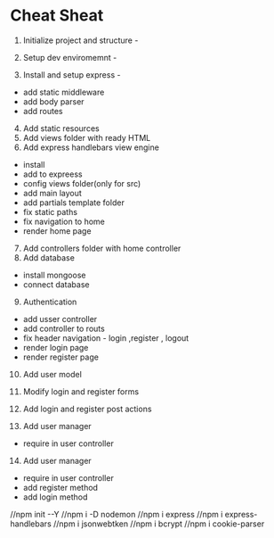 # Cheat Sheat

1. Initialize project and structure - 

2. Setup dev enviromemnt - 
3. Install and setup express -

- add static middleware
- add body parser
- add routes

4. Add static resources
5. Add views folder with ready HTML
6. Add express handlebars view engine 

- install
- add to expreess
- config views folder(only for src)
- add main layout
- add partials template folder
- fix static paths
- fix navigation to home
- render home page 

7. Add controllers folder with home controller
8. Add database

- install mongoose
- connect database

9. Authentication 
- add usser controller
- add controller to routs
- fix header navigation - login ,register , logout
- render login page 
- render register page
10. Add user model

11. Modify login and register forms
12. Add login and register post actions
13. Add user manager
- require in user controller

14. Add user manager
- require in user controller
- add register method
- add login method

//npm init --Y //npm i -D nodemon  //npm i express //npm i express-handlebars //npm i jsonwebtken //npm i bcrypt //npm i cookie-parser